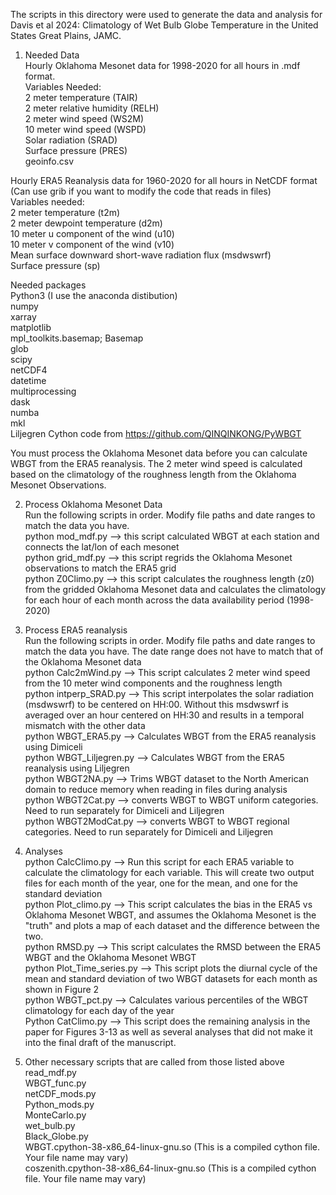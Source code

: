 The scripts in this directory were used to generate the data and analysis for Davis et al 2024: Climatology of Wet Bulb Globe Temperature in the United States Great Plains, JAMC.

1) Needed Data <br>
Hourly Oklahoma Mesonet data for 1998-2020 for all hours in .mdf format. <br>
	Variables Needed: <br>
	2 meter temperature (TAIR) <br>
	2 meter relative humidity (RELH) <br>
	2 meter wind speed (WS2M) <br>
	10 meter wind speed (WSPD) <br>
	Solar radiation (SRAD) <br>
	Surface pressure (PRES) <br>
        geoinfo.csv <br>

Hourly ERA5 Reanalysis data for 1960-2020 for all hours in NetCDF format (Can use grib if you want to modify the code that reads in files) <br>
	Variables needed: <br>
	2 meter temperature (t2m) <br>
	2 meter dewpoint temperature (d2m) <br>
	10 meter u component of the wind (u10) <br>
        10 meter v component of the wind (v10) <br>
	Mean surface downward short-wave radiation flux (msdwswrf) <br>
	Surface pressure (sp) <br>

Needed packages <br>
Python3 (I use the anaconda distibution) <br>
	numpy <br>
	xarray <br>
	matplotlib <br>
	mpl_toolkits.basemap; Basemap <br>
	glob <br>
	scipy <br>
	netCDF4 <br>
        datetime <br>
        multiprocessing <br>
        dask <br>
        numba <br>
        mkl <br>
Liljegren Cython code from https://github.com/QINQINKONG/PyWBGT

You must process the Oklahoma Mesonet data before you can calculate WBGT from the ERA5 reanalysis. The 2 meter wind speed is calculated based on the climatology of the roughness length from the Oklahoma Mesonet Observations. <br>

2) Process Oklahoma Mesonet Data <br>
Run the following scripts in order. Modify file paths and date ranges to match the data you have. <br>
python mod_mdf.py --> this script calculated WBGT at each station and connects the lat/lon of each mesonet <br>
python grid_mdf.py --> this script regrids the Oklahoma Mesonet observations to match the ERA5 grid <br>
python Z0Climo.py --> this script calculates the roughness length (z0) from the gridded Oklahoma Mesonet data and calculates the climatology for each hour of each month across the data availability period (1998-2020) <br>

3) Process ERA5 reanalysis <br>
Run the following scripts in order. Modify file paths and date ranges to match the data you have. The date range does not have to match that of the Oklahoma Mesonet data <br>
python Calc2mWind.py --> This script calculates 2 meter wind speed from the 10 meter wind components and the roughness length <br>
python intperp_SRAD.py --> This script interpolates the solar radiation (msdwswrf) to be centered on HH:00. Without this msdwswrf is averaged over an hour centered on HH:30 and results in a temporal mismatch with the other data <br>
python WBGT_ERA5.py --> Calculates WBGT from the ERA5 reanalysis using Dimiceli<br>
python WBGT_Liljegren.py --> Calculates WBGT from the ERA5 reanalysis using Liljegren <br>
python WBGT2NA.py --> Trims WBGT dataset to the North American domain to reduce memory when reading in files during analysis <br>
python WBGT2Cat.py --> converts WBGT to WBGT uniform categories. Need to run separately for Dimiceli and Liljegren<br>
python WBGT2ModCat.py --> converts WBGT to WBGT regional categories. Need to run separately for Dimiceli and Liljegren<br>

4) Analyses<br>
python CalcClimo.py --> Run this script for each ERA5 variable to calculate the climatology for each variable. This will create two output files for each month of the year, one for the mean, and one for the standard deviation<br>
python Plot_climo.py --> This script calculates the bias in the ERA5 vs Oklahoma Mesonet WBGT, and assumes the Oklahoma Mesonet is the "truth" and plots a map of each dataset and the difference between the two.<br>
python RMSD.py --> This script calculates the RMSD between the ERA5 WBGT and the Oklahoma Mesonet WBGT<br>
python Plot_Time_series.py --> This script plots the diurnal cycle of the mean and standard deviation of two WBGT datasets for each month as shown in Figure 2<br>
python WBGT_pct.py --> Calculates various percentiles of the WBGT climatology for each day of the year<br>
Python CatClimo.py --> This script does the remaining analysis in the paper for Figures 3-13 as well as several analyses that did not make it into the final draft of the manuscript.<br>

5) Other necessary scripts that are called from those listed above <br>
read_mdf.py<br>
WBGT_func.py<br>
netCDF_mods.py<br>
Python_mods.py<br>
MonteCarlo.py<br>
wet_bulb.py<br>
Black_Globe.py<br>
WBGT.cpython-38-x86_64-linux-gnu.so (This is a compiled cython file. Your file name may vary)<br>
coszenith.cpython-38-x86_64-linux-gnu.so (This is a compiled cython file. Your file name may vary)<br>


